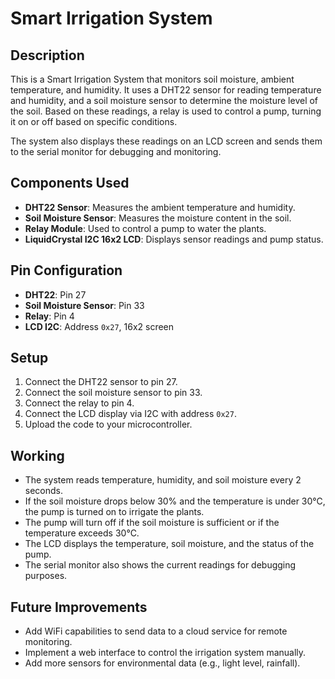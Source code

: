# Smart Irrigation System

## Description

This is a Smart Irrigation System that monitors soil moisture, ambient temperature, and humidity. It uses a DHT22 sensor for reading temperature and humidity, and a soil moisture sensor to determine the moisture level of the soil. Based on these readings, a relay is used to control a pump, turning it on or off based on specific conditions.

The system also displays these readings on an LCD screen and sends them to the serial monitor for debugging and monitoring.

## Components Used

- **DHT22 Sensor**: Measures the ambient temperature and humidity.
- **Soil Moisture Sensor**: Measures the moisture content in the soil.
- **Relay Module**: Used to control a pump to water the plants.
- **LiquidCrystal I2C 16x2 LCD**: Displays sensor readings and pump status.

## Pin Configuration

- **DHT22**: Pin 27
- **Soil Moisture Sensor**: Pin 33
- **Relay**: Pin 4
- **LCD I2C**: Address `0x27`, 16x2 screen

## Setup

1. Connect the DHT22 sensor to pin 27.
2. Connect the soil moisture sensor to pin 33.
3. Connect the relay to pin 4.
4. Connect the LCD display via I2C with address `0x27`.
5. Upload the code to your microcontroller.

## Working

- The system reads temperature, humidity, and soil moisture every 2 seconds.
- If the soil moisture drops below 30% and the temperature is under 30°C, the pump is turned on to irrigate the plants.
- The pump will turn off if the soil moisture is sufficient or if the temperature exceeds 30°C.
- The LCD displays the temperature, soil moisture, and the status of the pump.
- The serial monitor also shows the current readings for debugging purposes.

## Future Improvements

- Add WiFi capabilities to send data to a cloud service for remote monitoring.
- Implement a web interface to control the irrigation system manually.
- Add more sensors for environmental data (e.g., light level, rainfall).
